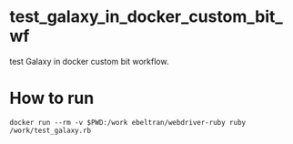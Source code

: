 # test_galaxy_in_docker_custom_bit_wf

test Galaxy in docker custom bit workflow.

# How to run

```
docker run --rm -v $PWD:/work ebeltran/webdriver-ruby ruby /work/test_galaxy.rb
```
